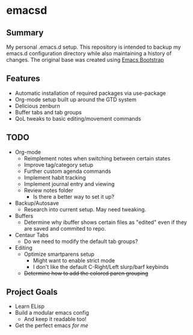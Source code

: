 # emacsd
## Summary
My personal .emacs.d setup. This repository is intended to backup my emacs.d configuration directory while also maintaining a history of changes. The original base was created using [Emacs Bootstrap](http://www.emacs-bootstrap.com/)

## Features
* Automatic installation of required packages via use-package
* Org-mode setup built up around the GTD system
* Delicious zenburn
* Buffer tabs and tab groups
* QoL tweaks to basic editing/movement commands

## TODO
* Org-mode
  * Reimplement notes when switching between certain states
  * Improve tag/category setup
  * Further custom agenda commands
  * Implement habit tracking
  * Implement journal entry and viewing
  * Review notes folder
    * Is there a better way to set it up?
* Backup/Autosave
  * Research into current setup. May need tweaking.
* Buffers
  * Determine why ibuffer shows certain files as "edited" even if they are saved and commited to repo.
* Centaur Tabs
  * Do we need to modify the default tab groups?
* Editing
  * Optimize smartparens setup
    * Might want to enable strict mode
    * I don't like the default C-Right/Left slurp/barf keybinds
  * ~~Determine how to add the colored paren grouping~~

## Project Goals
* Learn ELisp
* Build a modular emacs config
  * And keep it readable too!
* Get the perfect emacs *for me*
